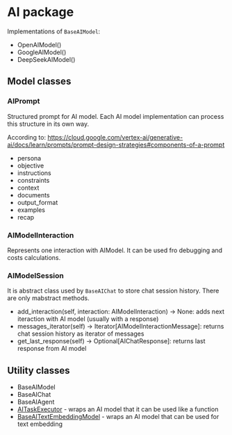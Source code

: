 # AI package

Implementations of `BaseAIModel`:

* OpenAIModel()
* GoogleAIModel()
* DeepSeekAIModel()

## Model classes

### AIPrompt

Structured prompt for AI model.
Each AI model implementation can process this structure
in its own way.

 According to: <https://cloud.google.com/vertex-ai/generative-ai/docs/learn/prompts/prompt-design-strategies#components-of-a-prompt>

* persona
* objective
* instructions
* constraints
* context
* documents
* output_format
* examples
* recap

### AIModelInteraction

Represents one interaction with AIModel.
It can be used fro debugging and costs calculations.

### AIModelSession

It is abstract class used by `BaseAIChat` to store
chat session history. There are only mabstract methods.

* add_interaction(self, interaction: AIModelInteraction) -> None:
  adds next iteraction with AI model (usually with a response)
* messages_iterator(self) -> Iterator[AIModelInteractionMessage]:
  returns chat session history as iterator of messages
* get_last_response(self) -> Optional[AIChatResponse]:
  returns last response from AI model

## Utility classes

* BaseAIModel
* BaseAIChat
* BaseAIAgent
* [AITaskExecutor](ai/ai_task_executor.md) - wraps an AI model that it can be used like a function
* [BaseAITextEmbeddingModel](ai/text_embedding_model.md) - wraps an AI model that can be used for text embedding
